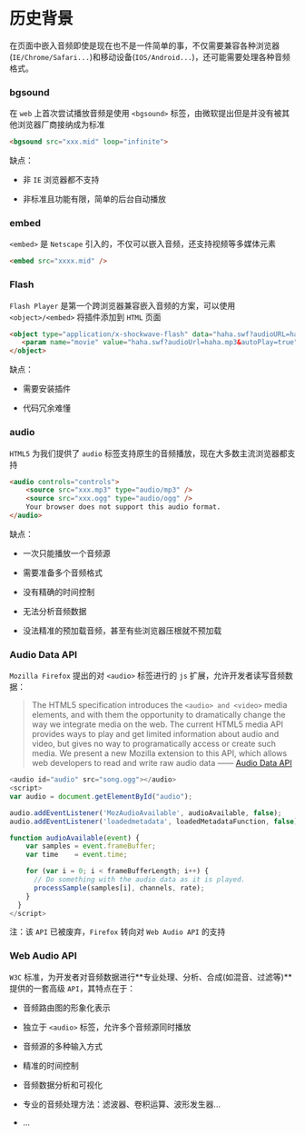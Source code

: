 # 历史背景

在页面中嵌入音频即使是现在也不是一件简单的事，不仅需要兼容各种浏览器(`IE/Chrome/Safari...`)和移动设备(`IOS/Android...`)，还可能需要处理各种音频格式。

### bgsound

在 `web` 上首次尝试播放音频是使用 `<bgsound>` 标签，由微软提出但是并没有被其他浏览器厂商接纳成为标准

```html
<bgsound src="xxx.mid" loop="infinite">
```

缺点：

- 非 `IE` 浏览器都不支持

- 非标准且功能有限，简单的后台自动播放

### embed

`<embed>` 是 `Netscape` 引入的，不仅可以嵌入音频，还支持视频等多媒体元素

```html
<embed src="xxxx.mid" />
```
### Flash

`Flash Player` 是第一个跨浏览器兼容嵌入音频的方案，可以使用 `<object>/<embed>` 将插件添加到 `HTML` 页面

```html
<object type="application/x-shockwave-flash" data="haha.swf?audioURL=haha.mp3&autoPlay=true" height="30" width="300">
   <param name="movie" value="haha.swf?audioUrl=haha.mp3&autoPlay=true">
</object>
```

缺点：

- 需要安装插件

- 代码冗余难懂

### audio

`HTML5` 为我们提供了 `audio` 标签支持原生的音频播放，现在大多数主流浏览器都支持

```html
<audio controls="controls">
    <source src="xxx.mp3" type="audio/mp3" />
    <source src="xxx.ogg" type="audio/ogg" />
    Your browser does not support this audio format.
</audio>
```

缺点：

- 一次只能播放一个音频源

- 需要准备多个音频格式

- 没有精确的时间控制

- 无法分析音频数据

- 没法精准的预加载音频，甚至有些浏览器压根就不预加载

### Audio Data API

`Mozilla Firefox` 提出的对 `<audio>` 标签进行的 `js` 扩展，允许开发者读写音频数据：

> The HTML5 specification introduces the `<audio> and <video>` media elements, and with them the opportunity to dramatically change the way we integrate media on the web. The current HTML5 media API provides ways to play and get limited information about audio and video, but gives no way to programatically access or create such media. We present a new Mozilla extension to this API, which allows web developers to read and write raw audio data —— [Audio Data API](https://wiki.mozilla.org/Audio_Data_API#Defining_an_Enhanced_API_for_Audio_.28Draft_Recommendation.29)


```javascript
<audio id="audio" src="song.ogg"></audio>
<script>
var audio = document.getElementById("audio");

audio.addEventListener('MozAudioAvailable', audioAvailable, false);
audio.addEventListener('loadedmetadata', loadedMetadataFunction, false);

function audioAvailable(event) {
    var samples = event.frameBuffer;
    var time    = event.time;

    for (var i = 0; i < frameBufferLength; i++) {
      // Do something with the audio data as it is played.
      processSample(samples[i], channels, rate);
    }
  }
</script>
```

注：该  `API` 已被废弃，`Firefox` 转向对 `Web Audio API` 的支持

### Web Audio API

`W3C` 标准，为开发者对音频数据进行**专业处理、分析、合成(如混音、过滤等)**提供的一套高级 `API`，其特点在于：

- 音频路由图的形象化表示

- 独立于 `<audio>` 标签，允许多个音频源同时播放

- 音频源的多种输入方式

- 精准的时间控制

- 音频数据分析和可视化

- 专业的音频处理方法：滤波器、卷积运算、波形发生器...

- ...
